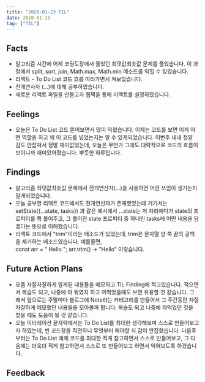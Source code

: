```yaml
---
title: "2020-01-23 TIL"
date: 2020-01-23
tag: ["TIL"]
---
```


## Facts

- 알고리즘 시간에 어제 코딩도장에서 풀었던 최댓값최솟값 문제를 풀었습니다. 이 과정에서 split, sort, join, Math.max, Math.min 메소드를 익힐 수 있었습니다.
- 리액트 - To Do List 코드 흐름 따라가면서 쳐보았습니다.
- 전개연사자 (...)에 대해 공부하였습니다.
- 새로운 리액트 파일을 만들고자 웹팩을 통해 리액트를 설정하였습니다.

## Feelings

- 오늘은 To Do List 코드 뜯어보면서 많이 익혔습니다. 이제는 코드를 보면 이게 어떤 역할을 하고 왜 이 코드를 넣었는지는 알 수 있게되었습니다. 이번주 내내 정말 감도 안잡혀서 정말 재미없었는데, 오늘은 무언가 그래도 대략적으로 코드의 흐름이 보이니까 재미있어졌습니다. 뿌듯한 하루입니다.

## Findings

- 알고리즘 최댓값최솟값 문제에서 전개연산자(...)을 사용하면 어떤 쓰임이 생기는지 알게되었습니다.
- 오늘 공부한 리액트 코드에서도 전개연산자가 존재했었는데 거기서는  
setState({...state, tasks}) 과 같은 예시에서 ...state는 저 자리에다가 state의 프로퍼티를 쫙 풀어주고, 그 풀어진 state 프로퍼티 중 하나인 tasks에 어떤 내용을 담겠다는 뜻으로 이해했습니다.
- 리액트 코드에서 "trim"이라는 메소드가 있었는데, trim은 문자열 양 쪽 끝의 공백을 제거하는 메소드였습니다. 예를들면,  
const arr = "     Hello      ";
arr.trim() -> "Hello" 이렇습니다.

## Future Action Plans

- 요즘 자잘자잘하게 알게된 내용들을 메모하고 TIL Finding에 적고있습니다. 적으면서 복습도 되고, 나중에 아 뭐였지 하고 까먹었을때도 보면 유용할 것 같습니다. 그래서 앞으로는 주말마다 블로그에 Note라는 카테고리를 만들어서 그 주간동안 자잘자잘하게 메모했던 내용들을 모아볼까 합니다. 복습도 되고 나중에 까먹었던 것을 찾을 때도 도움이 될 것 같습니다.
- 오늘 이터레이션 끝자락에서는 To Do List를 최대한 생각해보며 스스로 만들어보고자 하였는데, 빈 코드창을 직면하니 무엇부터 해야할 지 감이 안잡혔습니다. 다음주부터는 To Do List 예제 코드를 최대한 적게 참고하면서 스스로 만들어보고, 그 다음에는 더욱더 적게 참고하면서 스스로 또 만들어보고 하면서 익혀보도록 하겠습니다.

## Feedback
